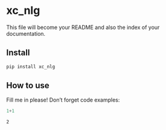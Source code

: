 # xc_nlg


<!-- WARNING: THIS FILE WAS AUTOGENERATED! DO NOT EDIT! -->

This file will become your README and also the index of your
documentation.

## Install

``` sh
pip install xc_nlg
```

## How to use

Fill me in please! Don’t forget code examples:

``` python
1+1
```

    2
